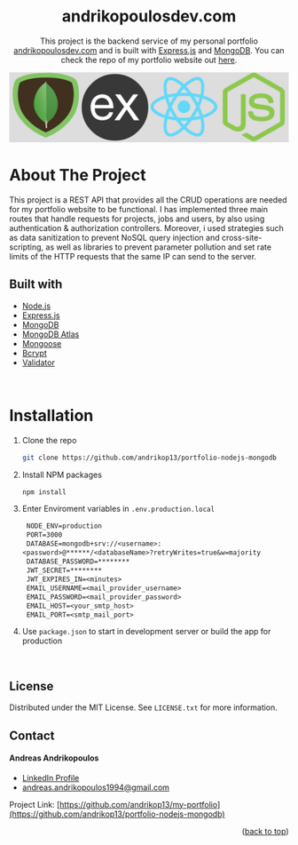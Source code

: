 <h1 align="center">
  andrikopoulosdev.com
</h1>

<p align="center">
  This project is the backend service of my personal portfolio <a href="https://andrikopoulosdev.com" target="_blank">andrikopoulosdev.com</a> and is built with <a href="https://expressjs.com/" target="_blank">Express.js</a> and <a href="https://www.mongodb.com/" target="_blank">MongoDB</a>. You can check the repo of my portfolio website out <a href="https://github.com/andrikop13/my-portfolio" target="_blank">here</a>.
</p>

![hero page](https://raw.githubusercontent.com/andrikop13/portfolio-nodejs-mongodb/master/dev-data/cover_image.jpg)

# About The Project

This project is a REST API that provides all the CRUD operations are needed for my portfolio website to be functional. I has implemented three main routes that handle requests for projects, jobs and users, by also using authentication & authorization controllers. Moreover, i used strategies such as data sanitization to prevent NoSQL query injection and cross-site-scripting, as well as libraries to prevent parameter pollution and set rate limits of the HTTP requests that the same IP can send to the server.

## Built with

- [Node.js](https://nodejs.org/en/about/)
- [Express.js](https://expressjs.com/)
- [MongoDB](https://www.mongodb.com/)
- [MongoDB Atlas](https://www.mongodb.com/atlas/database)
- [Mongoose](https://mongoosejs.com/)
- [Bcrypt](https://www.npmjs.com/package/bcryptjs)
- [Validator](https://www.npmjs.com/package/validator)

<br/>

# Installation

1. Clone the repo
   ```sh
   git clone https://github.com/andrikop13/portfolio-nodejs-mongodb
   ```
2. Install NPM packages
   ```sh
   npm install
   ```
3. Enter Enviroment variables in `.env.production.local`
   ```
    NODE_ENV=production
    PORT=3000
    DATABASE=mongodb+srv://<username>:<password>@******/<databaseName>?retryWrites=true&w=majority
    DATABASE_PASSWORD=********
    JWT_SECRET=********
    JWT_EXPIRES_IN=<minutes>
    EMAIL_USERNAME=<mail_provider_username>
    EMAIL_PASSWORD=<mail_provider_password>
    EMAIL_HOST=<your_smtp_host>
    EMAIL_PORT=<smtp_mail_port>
   ```
4. Use `package.json` to start in development server or build the app for production

<!-- LICENSE -->
<br/>

## License

Distributed under the MIT License. See `LICENSE.txt` for more information.

<!-- CONTACT -->

## Contact

#### Andreas Andrikopoulos

- [LinkedIn Profile](https://www.linkedin.com/in/a-andrikopoulos/)
- andreas.andrikopoulos1994@gmail.com

Project Link: [https://github.com/andrikop13/my-portfolio](https://github.com/andrikop13/portfolio-nodejs-mongodb)

<p align="right">(<a href="#top">back to top</a>)</p>
